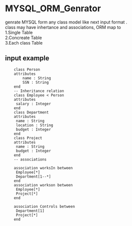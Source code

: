 # MYSQL_ORM_Genrator
genrate MYSQL form any class model like next input format .  
	class may have inhertance and associations, 
	ORM map to   
				1.Single Table  
				2.Concreate Table  
				3.Each class Table  

## input example 


		class Person
		attributes
			name : String
			SSN : String
		end
		-- Inheritance relation
		class Employee < Person
		attributes
		 salary : Integer
		end
		class Department 
		attributes
		 name : String
		 location : String
		 budget : Integer
		end
		class Project
		attributes
		 name : String
		 budget : Integer
		end
		-- associations

		association worksIn between
		 Employee[*]
		 Department[1--*]
		end
		association workson between
		 Employee[*]
		 Project[*]
		end

		association Controls between
		 Department[1]
		 Project[*]
		end


